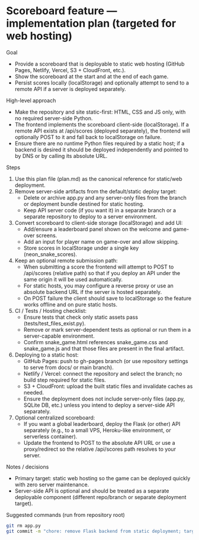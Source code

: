 # Scoreboard feature — implementation plan (targeted for web hosting)

Goal
- Provide a scoreboard that is deployable to static web hosting (GitHub Pages, Netlify, Vercel, S3 + CloudFront, etc.).
- Show the scoreboard at the start and at the end of each game.
- Persist scores locally (localStorage) and optionally attempt to send to a remote API if a server is deployed separately.

High-level approach
- Make the repository and site static-first: HTML, CSS and JS only, with no required server-side Python.
- The frontend implements the scoreboard client-side (localStorage). If a remote API exists at /api/scores (deployed separately), the frontend will optionally POST to it and fall back to localStorage on failure.
- Ensure there are no runtime Python files required by a static host; if a backend is desired it should be deployed independently and pointed to by DNS or by calling its absolute URL.

Steps
1) Use this plan file (plan.md) as the canonical reference for static/web deployment.
2) Remove server-side artifacts from the default/static deploy target:
   - Delete or archive app.py and any server-only files from the branch or deployment bundle destined for static hosting.
   - Keep API server code (if you want it) in a separate branch or a separate repository to deploy to a server environment.
3) Convert scoreboard to client-side storage (localStorage) and add UI:
   - Add/ensure a leaderboard panel shown on the welcome and game-over screens.
   - Add an input for player name on game-over and allow skipping.
   - Store scores in localStorage under a single key (neon_snake_scores).
4) Keep an optional remote submission path:
   - When submitting a score the frontend will attempt to POST to /api/scores (relative path) so that if you deploy an API under the same origin it will be used automatically.
   - For static hosts, you may configure a reverse proxy or use an absolute backend URL if the server is hosted separately.
   - On POST failure the client should save to localStorage so the feature works offline and on pure static hosts.
5) CI / Tests / Hosting checklist:
   - Ensure tests that check only static assets pass (tests/test_files_exist.py).
   - Remove or mark server-dependent tests as optional or run them in a server-capable environment.
   - Confirm snake_game.html references snake_game.css and snake_game.js and that those files are present in the final artifact.
6) Deploying to a static host:
   - GitHub Pages: push to gh-pages branch (or use repository settings to serve from docs/ or main branch).
   - Netlify / Vercel: connect the repository and select the branch; no build step required for static files.
   - S3 + CloudFront: upload the built static files and invalidate caches as needed.
   - Ensure the deployment does not include server-only files (app.py, SQLite DB, etc.) unless you intend to deploy a server-side API separately.
7) Optional centralized scoreboard:
   - If you want a global leaderboard, deploy the Flask (or other) API separately (e.g., to a small VPS, Heroku-like environment, or serverless container).
   - Update the frontend to POST to the absolute API URL or use a proxy/redirect so the relative /api/scores path resolves to your server.

Notes / decisions
- Primary target: static web hosting so the game can be deployed quickly with zero server maintenance.
- Server-side API is optional and should be treated as a separate deployable component (different repo/branch or separate deployment target).

Suggested commands (run from repository root)
```bash
git rm app.py
git commit -m "chore: remove Flask backend from static deployment; target web hosting"
```
